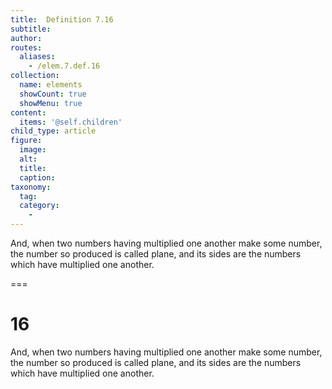 ```yaml
---
title:  Definition 7.16
subtitle: 
author:
routes:
  aliases:
    - /elem.7.def.16
collection:
  name: elements
  showCount: true
  showMenu: true
content:
  items: '@self.children'
child_type: article
figure:
  image:
  alt:
  title:
  caption:
taxonomy:
  tag:
  category:
    - 
---
```


<p> And, when two numbers having multiplied one another make some number, the number so produced is called <hi rend="bold">plane,</hi> and its <hi rend="bold">sides</hi> are the numbers which have multiplied one another.</p>

===

<h1>16</h1>
<p> And, when two numbers having multiplied one another make some number, the number so produced is called <span class="bold">plane,</span> and its <span class="bold">sides</span> are the numbers which have multiplied one another.</p>
